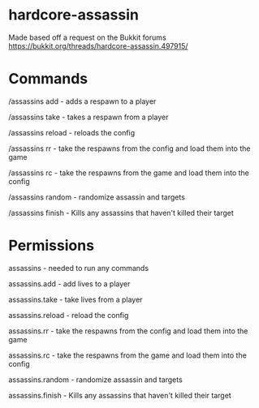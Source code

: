 # hardcore-assassin
Made based off a request on the Bukkit forums https://bukkit.org/threads/hardcore-assassin.497915/

# Commands

/assassins add - adds a respawn to a player

/assassins take - takes a respawn from a player

/assassins reload - reloads the config

/assassins rr - take the respawns from the config and load them into the game

/assassins rc - take the respawns from the game and load them into the config

/assassins random - randomize assassin and targets

/assassins finish - Kills any assassins that haven't killed their target



# Permissions 

assassins - needed to run any commands

assassins.add - add lives to a player 

assassins.take - take lives from a player 

assassins.reload - reload the config

assassins.rr - take the respawns from the config and load them into the game

assassins.rc - take the respawns from the game and load them into the config

assassins.random - randomize assassin and targets

assassins.finish - Kills any assassins that haven't killed their target
